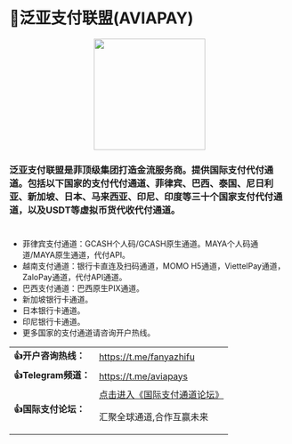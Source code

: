 <h1>🥇泛亚支付联盟(AVIAPAY)</h1>
<p align=center><img src=https://avatars.githubusercontent.com/u/120363254?s=400&u=5d21cc03867d5d58a0a0165a8ef4939a68b55c57&v=4 width=200 height=200></p>
<h3 tabindex="-1" dir="auto">泛亚支付联盟是菲顶级集团打造金流服务商。提供国际支付代付通道。包括以下国家的支付代付通道、菲律宾、巴西、泰国、尼日利亚、新加坡、日本、马来西亚、印尼、印度等三十个国家支付代付通道，以及USDT等虚拟币货代收代付通道。</h3>
<table aria-labelledby="folders-and-files" class="Box-sc-g0xbh4-0 iwGxyT" align=center>
   <tbody>
     <tr class="Box-sc-g0xbh4-0 dApGZs"><td><b>👍开户咨询热线：</b></td><td><a href=https://t.me/fanyazhifu>https://t.me/fanyazhifu</a></td></tr>
    <tr class="Box-sc-g0xbh4-0 dApGZs"><td><b>👍Telegram频道：</b></td><td><a href=https://t.me/aviapays>https://t.me/aviapays</a></td></tr>
    <tr class="Box-sc-g0xbh4-0 dApGZs"><td><b>👍国际支付论坛：</b></td><td><a href=https://github.com/aviapay/AVIAPAY/discussions/2>点击进入《国际支付通道论坛》</a><p>汇聚全球通道,合作互赢未来</p></td></tr>
   </tbody>
</table1><div>
<h1></h1>




<ul>
  <li>菲律宾支付通道：GCASH个人码/GCASH原生通道。MAYA个人码通道/MAYA原生通道，代付API。</li>
  <li>越南支付通道：银行卡直连及扫码通道，MOMO H5通道，ViettelPay通道，ZaloPay通道，代付API通道。</li>
  <li>巴西支付通道：巴西原生PIX通道。</li>
  <li>新加坡银行卡通道。</li>
  <li>日本银行卡通道。</li>
  <li>印尼银行卡通道。</li>
  <li>更多国家的支付通道请咨询开户热线。</li>
</ul>
</div>
